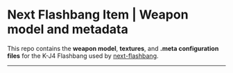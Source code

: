 # Next Flashbang Item | Weapon model and metadata

This repo contains the **weapon model**, **textures**, and **.meta configuration files** for the K-J4 Flashbang used by [next-flashbang](https://github.com/next-resources/next-flashbang).

---
